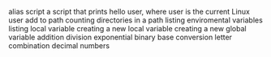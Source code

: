 alias script
a script that prints hello user, where user is the current Linux user
add to path
counting directories in a path
listing enviromental variables
listing local variable
creating a new local variable
creating a new global variable
addition
division
exponential
binary base conversion
letter combination
decimal numbers
